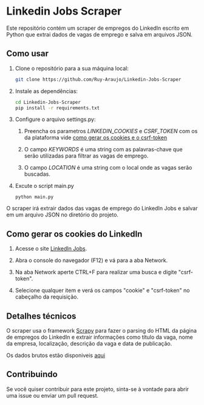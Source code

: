 # Linkedin Jobs Scraper

Este repositório contém um scraper de empregos do LinkedIn escrito em Python que extrai dados de vagas de emprego e salva em arquivos JSON.

## Como usar
1. Clone o repositório para a sua máquina local:
    ```bash
    git clone https://github.com/Ruy-Araujo/Linkedin-Jobs-Scraper
    ```
2. Instale as dependências:
    ```bash
    cd Linkedin-Jobs-Scraper
    pip install -r requirements.txt
    ```
3. Configure o arquivo settings.py:  

    1. Preencha os parametros _LINKEDIN_COOKIES_ e _CSRF_TOKEN_ com os da plataforma vide [como gerar os cookies e o csrf-token](#cookies)

    2. O campo _KEYWORDS_ é uma string com as palavras-chave que serão utilizadas para filtrar as vagas de emprego.  

    3. O campo _LOCATION_ é uma string com o local onde as vagas serão buscadas.

4. Excute o script main.py
    ```python3
    python main.py
    ```

O scraper irá extrair dados das vagas de emprego do LinkedIn Jobs e salvar em um arquivo JSON no diretório do projeto.


## <a id="cookies"></a>Como gerar os cookies do LinkedIn
1. Acesse o site [LinkedIn Jobs](https://www.linkedin.com/jobs/).

2. Abra o console do navegador (F12) e vá para a aba Network.

3. Na aba Network aperte CTRL+F para realizar uma busca e digite "csrf-token".

4. Selecione qualquer item e verá os campos "cookie" e "csrf-token" no cabeçalho da requisição.

## Detalhes técnicos
O scraper usa o framework [Scrapy](https://scrapy.org/) para fazer o parsing do HTML da página de empregos do LinkedIn e extrair informações como título da vaga, nome da empresa, localização, descrição da vaga e data de publicação.

Os dados brutos estão disponiveis [aqui](data/)

## Contribuindo
Se você quiser contribuir para este projeto, sinta-se à vontade para abrir uma issue ou enviar um pull request.